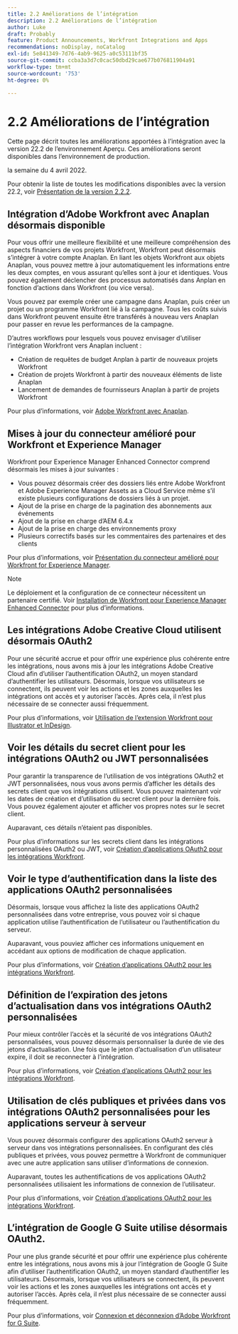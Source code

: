 ```yaml
---
title: 2.2 Améliorations de l’intégration
description: 2.2 Améliorations de l’intégration
author: Luke
draft: Probably
feature: Product Announcements, Workfront Integrations and Apps
recommendations: noDisplay, noCatalog
exl-id: 5e841349-7d76-4ab9-9625-a0c53111bf35
source-git-commit: ccba3a3d7c0cac50dbd29cae677b076811904a91
workflow-type: tm+mt
source-wordcount: '753'
ht-degree: 0%

---
```


# 2.2 Améliorations de l’intégration

Cette page décrit toutes les améliorations apportées à l’intégration avec la version 22.2 de l’environnement Aperçu. Ces améliorations seront disponibles dans l’environnement de production.

<!--
<MadCap:conditionalText data-mc-conditions="QuicksilverOrClassic.Draft mode">
in January 2022
</MadCap:conditionalText>
-->

la semaine du 4 avril 2022.

Pour obtenir la liste de toutes les modifications disponibles avec la version 22.2, voir [Présentation de la version 2.2.2](../../../product-announcements/product-releases/22.2-release-activity/22-2-release-overview.md).

## Intégration d’Adobe Workfront avec Anaplan désormais disponible

Pour vous offrir une meilleure flexibilité et une meilleure compréhension des aspects financiers de vos projets Workfront, Workfront peut désormais s’intégrer à votre compte Anaplan. En liant les objets Workfront aux objets Anaplan, vous pouvez mettre à jour automatiquement les informations entre les deux comptes, en vous assurant qu’elles sont à jour et identiques. Vous pouvez également déclencher des processus automatisés dans Anplan en fonction d’actions dans Workfront (ou vice versa).

Vous pouvez par exemple créer une campagne dans Anaplan, puis créer un projet ou un programme Workfront lié à la campagne. Tous les coûts suivis dans Workfront peuvent ensuite être transférés à nouveau vers Anaplan pour passer en revue les performances de la campagne.

D’autres workflows pour lesquels vous pouvez envisager d’utiliser l’intégration Workfront vers Anaplan incluent :

* Création de requêtes de budget Anplan à partir de nouveaux projets Workfront
* Création de projets Workfront à partir des nouveaux éléments de liste Anaplan
* Lancement de demandes de fournisseurs Anaplan à partir de projets Workfront

Pour plus d’informations, voir [Adobe Workfront avec Anaplan](../../../workfront-integrations-and-apps/adobe-workfront-with-anaplan/anaplan-integration.md).

## Mises à jour du connecteur amélioré pour Workfront et Experience Manager

Workfront pour Experience Manager Enhanced Connector comprend désormais les mises à jour suivantes :

* Vous pouvez désormais créer des dossiers liés entre Adobe Workfront et Adobe Experience Manager Assets as a Cloud Service même s’il existe plusieurs configurations de dossiers liés à un projet.
* Ajout de la prise en charge de la pagination des abonnements aux événements
* Ajout de la prise en charge d’AEM 6.4.x
* Ajout de la prise en charge des environnements proxy
* Plusieurs correctifs basés sur les commentaires des partenaires et des clients

Pour plus d’informations, voir [Présentation du connecteur amélioré pour Workfront for Experience Manager](../../../documents/workfront-and-experience-manager-integrations/workfront-for-experience-manager-enhanced-connector/workfront-aem-enhanced-connector-overview.md).

>[!NOTE]
>
>Le déploiement et la configuration de ce connecteur nécessitent un partenaire certifié. Voir [Installation de Workfront pour Experience Manager Enhanced Connector](https://experienceleague.adobe.com/docs/experience-manager-cloud-service/content/assets/integrations/workfront-connector-install.html?lang=en#) pour plus d’informations.

## Les intégrations Adobe Creative Cloud utilisent désormais OAuth2

Pour une sécurité accrue et pour offrir une expérience plus cohérente entre les intégrations, nous avons mis à jour les intégrations Adobe Creative Cloud afin d’utiliser l’authentification OAuth2, un moyen standard d’authentifier les utilisateurs. Désormais, lorsque vos utilisateurs se connectent, ils peuvent voir les actions et les zones auxquelles les intégrations ont accès et y autoriser l’accès. Après cela, il n’est plus nécessaire de se connecter aussi fréquemment.

Pour plus d’informations, voir [Utilisation de l’extension Workfront pour Illustrator et InDesign](../../../documents/workfront-for-adobe-creative-cloud/use-wf-adobe-cc.md).

## Voir les détails du secret client pour les intégrations OAuth2 ou JWT personnalisées

Pour garantir la transparence de l’utilisation de vos intégrations OAuth2 et JWT personnalisées, nous vous avons permis d’afficher les détails des secrets client que vos intégrations utilisent. Vous pouvez maintenant voir les dates de création et d’utilisation du secret client pour la dernière fois. Vous pouvez également ajouter et afficher vos propres notes sur le secret client.

Auparavant, ces détails n’étaient pas disponibles.

Pour plus d’informations sur les secrets client dans les intégrations personnalisées OAuth2 ou JWT, voir [Création d’applications OAuth2 pour les intégrations Workfront](../../../administration-and-setup/configure-integrations/create-oauth-application.md).

## Voir le type d’authentification dans la liste des applications OAuth2 personnalisées

Désormais, lorsque vous affichez la liste des applications OAuth2 personnalisées dans votre entreprise, vous pouvez voir si chaque application utilise l’authentification de l’utilisateur ou l’authentification du serveur.

Auparavant, vous pouviez afficher ces informations uniquement en accédant aux options de modification de chaque application.

Pour plus d’informations, voir [Création d’applications OAuth2 pour les intégrations Workfront](../../../administration-and-setup/configure-integrations/create-oauth-application.md).

## Définition de l’expiration des jetons d’actualisation dans vos intégrations OAuth2 personnalisées

Pour mieux contrôler l’accès et la sécurité de vos intégrations OAuth2 personnalisées, vous pouvez désormais personnaliser la durée de vie des jetons d’actualisation. Une fois que le jeton d’actualisation d’un utilisateur expire, il doit se reconnecter à l’intégration.

Pour plus d’informations, voir [Création d’applications OAuth2 pour les intégrations Workfront](../../../administration-and-setup/configure-integrations/create-oauth-application.md).

## Utilisation de clés publiques et privées dans vos intégrations OAuth2 personnalisées pour les applications serveur à serveur

Vous pouvez désormais configurer des applications OAuth2 serveur à serveur dans vos intégrations personnalisées. En configurant des clés publiques et privées, vous pouvez permettre à Workfront de communiquer avec une autre application sans utiliser d’informations de connexion.

Auparavant, toutes les authentifications de vos applications OAuth2 personnalisées utilisaient les informations de connexion de l’utilisateur.

Pour plus d’informations, voir [Création d’applications OAuth2 pour les intégrations Workfront](../../../administration-and-setup/configure-integrations/create-oauth-application.md).

## L’intégration de Google G Suite utilise désormais OAuth2.

Pour une plus grande sécurité et pour offrir une expérience plus cohérente entre les intégrations, nous avons mis à jour l’intégration de Google G Suite afin d’utiliser l’authentification OAuth2, un moyen standard d’authentifier les utilisateurs. Désormais, lorsque vos utilisateurs se connectent, ils peuvent voir les actions et les zones auxquelles les intégrations ont accès et y autoriser l’accès. Après cela, il n’est plus nécessaire de se connecter aussi fréquemment.

Pour plus d’informations, voir [Connexion et déconnexion d’Adobe Workfront for G Suite](../../../workfront-integrations-and-apps/workfront-for-g-suite/log-in-and-out-wf-for-gsuite.md).
